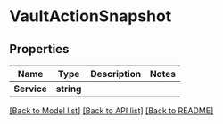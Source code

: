 # VaultActionSnapshot

## Properties
Name | Type | Description | Notes
------------ | ------------- | ------------- | -------------
**Service** | **string** |  | 

[[Back to Model list]](../README.md#documentation-for-models) [[Back to API list]](../README.md#documentation-for-api-endpoints) [[Back to README]](../README.md)


